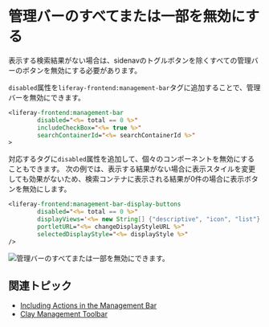 # 管理バーのすべてまたは一部を無効にする

表示する検索結果がない場合は、sidenavのトグルボタンを除くすべての管理バーのボタンを無効にする必要があります。

`disabled`属性を`liferay-frontend:management-bar`タグに追加することで、管理バーを無効にできます。

```jsp
<liferay-frontend:management-bar
        disabled="<%= total == 0 %>"
        includeCheckBox="<%= true %>"
        searchContainerId="<%= searchContainerId %>"
>
```

対応するタグに`disabled`属性を追加して、個々のコンポーネントを無効にすることもできます。 次の例では、表示する結果がない場合に表示スタイルを変更しても効果がないため、検索コンテナに表示される結果が0件の場合に表示ボタンを無効にします。

```jsp
<liferay-frontend:management-bar-display-buttons
        disabled="<%= total == 0 %>"
        displayViews='<%= new String[] {"descriptive", "icon", "list"} %>'
        portletURL="<%= changeDisplayStyleURL %>"
        selectedDisplayStyle="<%= displayStyle %>"
/>
```

![管理バーのすべてまたは一部を無効にできます。](./disabling-the-management-bar/images/01.png)

## 関連トピック

* [Including Actions in the Management Bar](./including-actions-in-the-management-bar.md)
* [Clay Management Toolbar](../clay-tag-library/clay-management-toolbar.md)